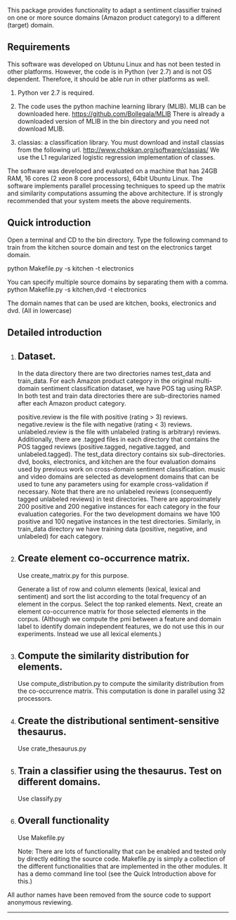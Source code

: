 This package provides functionality to adapt a sentiment classifier
trained on one or more source domains (Amazon product category) to a different
(target) domain. 

Requirements
--------------

This software was developed on Ubtunu Linux and has not been tested in other platforms.
However, the code is in Python (ver 2.7) and is not OS dependent. Therefore, it should
be able run in other platforms as well.

1) Python ver 2.7 is required.

2) The code uses the python machine learning library (MLIB).
    MLIB can be downloaded here.
    https://github.com/Bollegala/MLIB
    There is already a downloaded version of MLIB in the bin directory and you need not download MLIB.

3) classias: a classification library.
    You must download and install classias from the following url.
    http://www.chokkan.org/software/classias/
    We use the L1 regularized logistic regression implementation of classes.

The software was developed and evaluated on a machine that has 24GB RAM, 16 cores (2 xeon 8 core 
processors), 64bit Ubuntu Linux. The software implements parallel processing techniques to
speed up the matrix and similarity computations assuming the above architecture.
If is strongly recommended that  your system meets the above requirements.


Quick introduction
-------------------

   Open a terminal and CD to the bin directory. Type the following command to train from
   the kitchen source domain and test on the electronics target domain.
   
   python Makefile.py -s kitchen -t electronics

   You can specify multiple source domains by separating them with a comma.
   python Makefile.py -s kitchen,dvd -t electronics

The domain names that can be used are kitchen, books, electronics and dvd.
(All in lowercase)

Detailed introduction
----------------------

1. Dataset.
   ---------
   In the data directory there are two directories names test_data and train_data.
   For each Amazon product category in the original multi-domain
   sentiment classification dataset, we have POS tag using RASP. In both test and train
   data directories there are sub-directories named after each Amazon product category.

   positive.review is the file with positive (rating > 3) reviews.
   negative.review is the file with negative (rating < 3) reviews.
   unlabeled.review is the file with unlabeled (rating is arbitrary) reviews.
   Additionally, there are .tagged files in each directory that contains the POS tagged
   reviews (positive.tagged, negative.tagged, and unlabeled.tagged).
   The test_data directory contains six sub-directories. dvd, books, electronics, and
   kitchen are the four evaluation domains used by previous work on cross-domain
   sentiment classification. music and video domains are selected as development
   domains that can be used to tune any parameters using for example cross-validation
   if necessary. Note that there are no unlabeled reviews (consequently tagged unlabeled
   reviews) in test directories. There are approximately 200 positive and 200 negative
   instances for each category in the four evaluation categories. For the two development
   domains we have 100 positive and 100 negative instances in the test directories.
   Similarly, in train_data directory we have training data (positive, negative, and
   unlabeled) for each category. 

2. Create element co-occurrence matrix.
   ------------------------------------
   
   Use create_matrix.py for this purpose.

   Generate a list of row and column elements (lexical, lexical and sentiment) and 
   sort the list according to the total frequency of an element in the corpus.
   Select the top ranked elements. Next, create an element co-occurrence matrix
   for those selected elements in the corpus. (Although we compute the pmi between a 
   feature and domain label to identify domain independent features, we do not use 
   this in our experiments. Instead we use all lexical elements.)
  

3. Compute the similarity distribution for elements.
   --------------------------------------------------
   Use compute_distribution.py to compute the similarity distribution from the 
   co-occurrence matrix. This computation is done in parallel using 32 processors.


4. Create the distributional sentiment-sensitive thesaurus.
   ---------------------------------------------------------
   Use crate_thesaurus.py


3. Train a classifier using the thesaurus. Test on different domains.
   -------------------------------------------------------------------
   Use classify.py

4. Overall functionality
   -----------------------
    Use Makefile.py
    
    Note: There are lots of functionality that can be enabled and tested only by directly 
           editing the source code. Makefile.py is simply a collection of the different
          functionalities that are implemented in the other modules. It has a demo command line
          tool (see the Quick Introduction above for this.)


All author names have been removed from the source code to support anonymous reviewing.

---------------------------------------------------------------------------------------------- 
	


 
